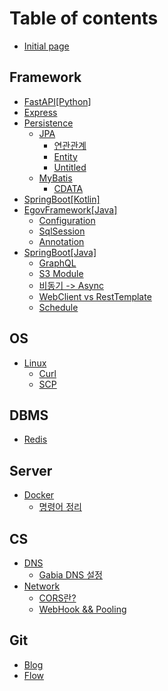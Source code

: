 # Table of contents

* [Initial page](README.md)

## Framework <a id="springboot"></a>

* [FastAPI\[Python\]](springboot/fastapi-python.md)
* [Express](springboot/express.md)
* [Persistence](springboot/persistence/README.md)
  * [JPA](springboot/persistence/jpa/README.md)
    * [연관관계](springboot/persistence/jpa/undefined.md)
    * [Entity](springboot/persistence/jpa/entity.md)
    * [Untitled](springboot/persistence/jpa/untitled.md)
  * [MyBatis](springboot/persistence/mybatis-1/README.md)
    * [CDATA](springboot/persistence/mybatis-1/cdata.md)
* [SpringBoot\[Kotlin\]](springboot/kotlin.md)
* [EgovFramework\[Java\]](springboot/springframework/README.md)
  * [Configuration](springboot/springframework/configuration.md)
  * [SqlSession](springboot/springframework/sqlsession.md)
  * [Annotation](springboot/springframework/annotation.md)
* [SpringBoot\[Java\]](springboot/springboot/README.md)
  * [GraphQL](springboot/springboot/graphql.md)
  * [S3 Module](springboot/springboot/s3-module.md)
  * [비동기 -&gt; Async](springboot/springboot/greater-than-async.md)
  * [WebClient vs RestTemplate](springboot/springboot/webclient-vs-resttemplate.md)
  * [Schedule](springboot/springboot/java.md)

## OS <a id="linux-1"></a>

* [Linux](linux-1/linux/README.md)
  * [Curl](linux-1/linux/untitled.md)
  * [SCP](linux-1/linux/scp.md)

## DBMS

* [Redis](dbms/redis.md)

## Server

* [Docker](server/docker/README.md)
  * [명령어 정리](server/docker/undefined.md)

## CS

* [DNS](cs/dns/README.md)
  * [Gabia DNS 설정](cs/dns/gabia-dns.md)
* [Network](cs/network/README.md)
  * [CORS란?](cs/network/cors.md)
  * [WebHook && Pooling](cs/network/webhook-and-and-pooling.md)

## Git

* [Blog](git/blog.md)
* [Flow](git/flow.md)

